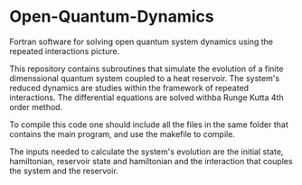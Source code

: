 # Open-Quantum-Dynamics
Fortran software for solving open quantum system dynamics using the repeated interactions picture. 

This repository contains subroutines that simulate the evolution of a finite dimenssional quantum system 
coupled to a heat reservoir. The system's reduced dynamics are studies within the framework of repeated 
interactions. The differential equations are solved withba Runge Kutta 4th order method.

To compile this code one should include all the files in the same folder that contains the main program,
and use the makefile to compile. 

The inputs needed to calculate the system's evolution are the initial state, hamiltonian, reservoir state and hamiltonian
and the interaction that couples the system and the reservoir.
